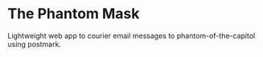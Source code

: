 # The Phantom Mask

Lightweight web app to courier email messages to phantom-of-the-capitol using postmark.
